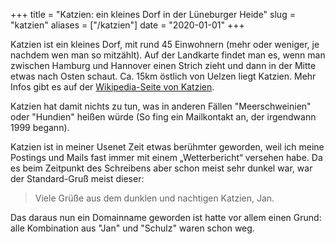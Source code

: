 +++
title = "Katzien: ein kleines Dorf in der Lüneburger Heide"
slug = "katzien"
aliases = ["/katzien"]
date = "2020-01-01"
+++

Katzien ist ein kleines Dorf, mit rund 45 Einwohnern (mehr oder weniger, 
je nachdem wen man so mitzählt). Auf der Landkarte findet man es,
wenn man zwischen Hamburg und Hannover einen Strich zieht und dann in
der Mitte etwas nach Osten schaut. Ca. 15km östlich von Uelzen liegt
Katzien. Mehr Infos gibt es auf der [Wikipedia-Seite von
Katzien](http://de.wikipedia.org/wiki/Katzien).

Katzien hat damit nichts zu tun, was in anderen Fällen "Meerschweinien"
oder "Hundien" heißen würde (So fing ein Mailkontakt an, der irgendwann
1999 begann).

Katzien ist in meiner Usenet Zeit etwas berühmter geworden, weil ich
meine Postings und Mails fast immer mit einem „Wetterbericht“ versehen
habe. Da es beim Zeitpunkt des Schreibens aber schon meist sehr dunkel
war, war der Standard-Gruß meist dieser:

> Viele Grüße aus dem dunklen und nachtigen Katzien, Jan.

Das daraus nun ein Domainname geworden ist hatte vor allem einen Grund:
alle Kombination aus "Jan" und "Schulz" waren schon weg.
